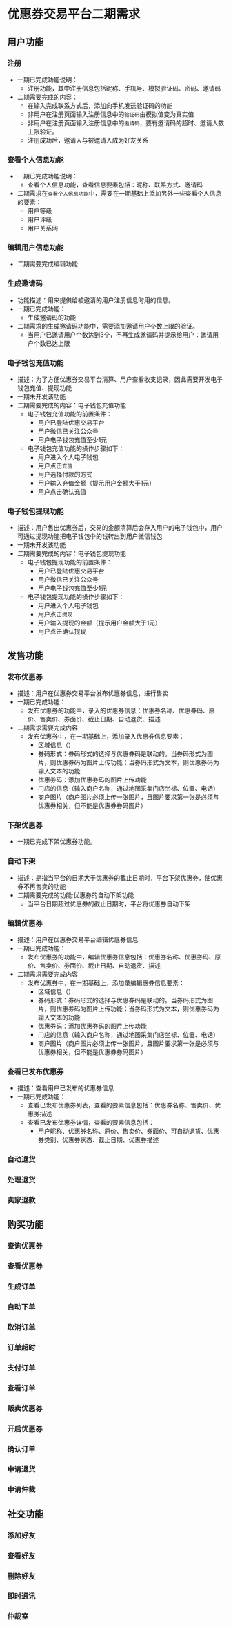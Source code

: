 # 优惠券交易平台二期需求

## 用户功能

### 注册
- 一期已完成功能说明：
  - 注册功能，其中注册信息包括昵称、手机号、模拟验证码、密码、邀请码
- 二期需要完成的内容：
  - 在输入完成联系方式后，添加向手机发送验证码的功能
  - 非用户在注册页面输入注册信息中的`验证码`由模拟值变为真实值
  - 非用户在注册页面输入注册信息中的`邀请码`，要有邀请码的超时、邀请人数上限验证。
  - 注册成功后，邀请人与被邀请人成为好友关系

### 查看个人信息功能
- 一期已完成功能说明：
  - 查看个人信息功能，查看信息要素包括：昵称、联系方式、邀请码
- 二期需求在`查看个人信息功能`中，需要在一期基础上添加另外一些查看个人信息的要素：
  - 用户等级
  - 用户评级
  - 用户关系网

### 编辑用户信息功能
- 二期需要完成编辑功能

### 生成邀请码
- 功能描述：用来提供给被邀请的用户注册信息时用的信息。
- 一期已完成功能：
  - 生成邀请码的功能
- 二期需求的生成邀请码功能中，需要添加邀请用户个数上限的验证。
  - 当用户已邀请用户个数达到3个，不再生成邀请码并提示给用户：邀请用户个数已达上限

### 电子钱包充值功能
- 描述：为了方便优惠券交易平台清算、用户查看收支记录，因此需要开发电子钱包充值、提现功能
- 一期未开发该功能
- 二期需要完成的内容：电子钱包充值功能
  - 电子钱包充值功能的前置条件：
    - 用户已登陆优惠交易平台
    - 用户微信已关注公众号
    - 用户电子钱包充值至少1元
  - 电子钱包充值功能的操作步骤如下：
    - 用户进入个人电子钱包
    - 用户点击`充值`
    - 用户选择付款的方式
    - 用户输入充值金额（提示用户金额大于1元）
    - 用户点击确认充值

### 电子钱包提现功能
- 描述：用户售出优惠券后，交易的金额清算后会存入用户的电子钱包中，用户可通过提现功能把电子钱包中的钱转出到用户微信钱包
- 一期未开发该功能
- 二期需要完成的内容：电子钱包提现功能
  - 电子钱包提现功能的前置条件：
    - 用户已登陆优惠交易平台
    - 用户微信已关注公众号
    - 用户电子钱包充值至少1元
  - 电子钱包提现功能的操作步骤如下：
    - 用户进入个人电子钱包
    - 用户点击`提现`
    - 用户输入提现的金额（提示用户金额大于1元）
    - 用户点击确认提现

## 发售功能

### 发布优惠券
- 描述：用户在优惠券交易平台发布优惠券信息，进行售卖
- 一期已完成功能：
  - 发布优惠券的功能中，录入的优惠券信息：优惠券名称、优惠券码、原价、售卖价、券面价、截止日期、自动退货、描述
- 二期需求需要完成内容
  - 发布优惠券中，在一期基础上，添加录入优惠券信息要素：
    - 区域信息（）
    - 券码形式：券码形式的选择与优惠券码是联动的。当券码形式为图片，则优惠券码为图片上传功能；当券码形式为文本，则优惠券码为输入文本的功能
    - 优惠券码：添加优惠券码的图片上传功能
    - 门店的信息（输入商户名称，通过地图采集门店坐标、位置、电话）
    - 商户图片（商户图片必须上传一张图片，且图片要求第一张是必须与优惠券相关，但不能是优惠券券码图片）

### 下架优惠券
- 一期已完成下架优惠券功能。

### 自动下架
- 描述：是指当平台的日期大于优惠券的截止日期时，平台下架优惠券，使优惠券不再售卖的功能
- 二期需要完成的功能:优惠券的自动下架功能
  - 当平台日期超过优惠券的截止日期时，平台将优惠券自动下架

### 编辑优惠券
- 描述：用户在优惠券交易平台编辑优惠券信息
- 一期已完成功能：
  - 发布优惠券的功能中，编辑优惠券信息包括：优惠券名称、优惠券码、原价、售卖价、券面价、截止日期、自动退货、描述
- 二期需求需要完成内容
  - 发布优惠券中，在一期基础上，添加录编辑惠券信息要素：
    - 区域信息（）
    - 券码形式：券码形式的选择与优惠券码是联动的。当券码形式为图片，则优惠券码为图片上传功能；当券码形式为文本，则优惠券码为输入文本的功能
    - 优惠券码：添加优惠券码的图片上传功能
    - 门店的信息（输入商户名称，通过地图采集门店坐标、位置、电话）
    - 商户图片（商户图片必须上传一张图片，且图片要求第一张是必须与优惠券相关，但不能是优惠券券码图片）

### 查看已发布优惠券
- 描述：查看用户已发布的优惠券信息
- 一期已完成功能：
  - 查看已发布优惠券列表，查看的要素信息包括：优惠券名称、售卖价、优惠券描述
  - 查看已发布优惠券详情，查看的要素信息包括：
    - 用户昵称、优惠券名称、原价、售卖价、券面价、可自动退货、优惠券类别、优惠券状态、截止日期、优惠券描述


### 自动退货

### 处理退货

### 卖家退款



## 购买功能

### 查询优惠券

### 查看优惠券

### 生成订单

### 自动下单

### 取消订单

### 订单超时

### 支付订单

### 查看订单

### 贩卖优惠券

### 开启优惠券

### 确认订单

### 申请退货

### 申请仲裁

## 社交功能

### 添加好友

### 查看好友

### 删除好友

### 即时通讯

### 仲裁室







